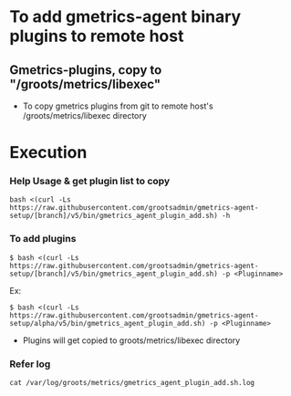 # To add gmetrics-agent binary plugins to remote host 

## Gmetrics-plugins, copy to "/groots/metrics/libexec"

- To copy gmetrics plugins from git to remote host's /groots/metrics/libexec directory

# Execution 

### Help Usage & get plugin list to copy

```bash <(curl -Ls https://raw.githubusercontent.com/grootsadmin/gmetrics-agent-setup/[branch]/v5/bin/gmetrics_agent_plugin_add.sh) -h ```

### To add plugins

```$ bash <(curl -Ls https://raw.githubusercontent.com/grootsadmin/gmetrics-agent-setup/[branch]/v5/bin/gmetrics_agent_plugin_add.sh) -p <Pluginname> ```

Ex:

```$ bash <(curl -Ls https://raw.githubusercontent.com/grootsadmin/gmetrics-agent-setup/alpha/v5/bin/gmetrics_agent_plugin_add.sh) -p <Pluginname>```

- Plugins will get copied to groots/metrics/libexec directory

### Refer log

```cat /var/log/groots/metrics/gmetrics_agent_plugin_add.sh.log ```
